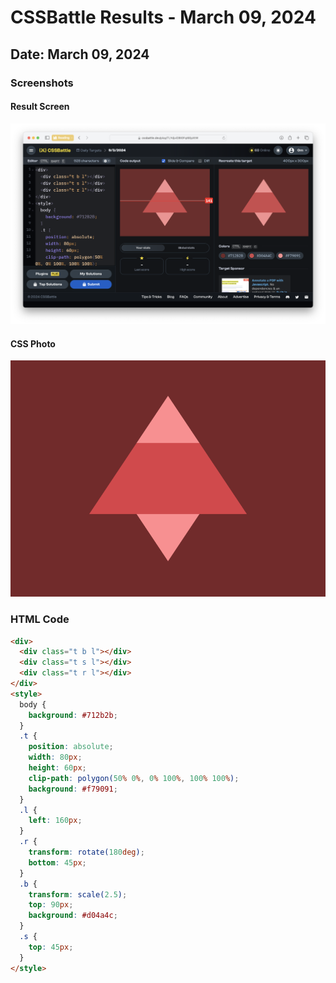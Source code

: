 # CSSBattle Results - March 09, 2024

## Date: March 09, 2024

### Screenshots

#### Result Screen

![Result Screen](screenshots/result-screen.png)

#### CSS Photo

![CSS Photo](screenshots/css-image.png)

### HTML Code

```html
<div>
  <div class="t b l"></div>
  <div class="t s l"></div>
  <div class="t r l"></div>
</div>
<style>
  body {
    background: #712b2b;
  }
  .t {
    position: absolute;
    width: 80px;
    height: 60px;
    clip-path: polygon(50% 0%, 0% 100%, 100% 100%);
    background: #f79091;
  }
  .l {
    left: 160px;
  }
  .r {
    transform: rotate(180deg);
    bottom: 45px;
  }
  .b {
    transform: scale(2.5);
    top: 90px;
    background: #d04a4c;
  }
  .s {
    top: 45px;
  }
</style>
```
